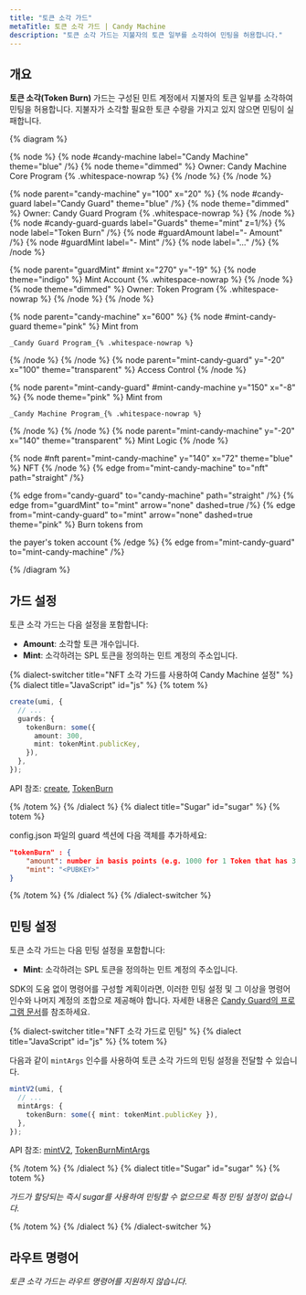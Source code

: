 ```yaml
---
title: "토큰 소각 가드"
metaTitle: 토큰 소각 가드 | Candy Machine
description: "토큰 소각 가드는 지불자의 토큰 일부를 소각하여 민팅을 허용합니다."
---
```


## 개요

**토큰 소각(Token Burn)** 가드는 구성된 민트 계정에서 지불자의 토큰 일부를 소각하여 민팅을 허용합니다. 지불자가 소각할 필요한 토큰 수량을 가지고 있지 않으면 민팅이 실패합니다.

{% diagram  %}

{% node %}
{% node #candy-machine label="Candy Machine" theme="blue" /%}
{% node theme="dimmed" %}
Owner: Candy Machine Core Program {% .whitespace-nowrap %}
{% /node %}
{% /node %}

{% node parent="candy-machine" y="100" x="20" %}
{% node #candy-guard label="Candy Guard" theme="blue" /%}
{% node theme="dimmed" %}
Owner: Candy Guard Program {% .whitespace-nowrap %}
{% /node %}
{% node #candy-guard-guards label="Guards" theme="mint" z=1/%}
{% node label="Token Burn" /%}
{% node #guardAmount label="- Amount" /%}
{% node #guardMint label="- Mint" /%}
{% node label="..." /%}
{% /node %}

{% node parent="guardMint" #mint x="270" y="-19" %}
{% node  theme="indigo" %}
Mint Account {% .whitespace-nowrap %}
{% /node %}
{% node theme="dimmed" %}
Owner: Token Program {% .whitespace-nowrap %}
{% /node %}
{% /node %}

{% node parent="candy-machine" x="600" %}
  {% node #mint-candy-guard theme="pink" %}
    Mint from

    _Candy Guard Program_{% .whitespace-nowrap %}
  {% /node %}
{% /node %}
{% node parent="mint-candy-guard" y="-20" x="100" theme="transparent" %}
  Access Control
{% /node %}

{% node parent="mint-candy-guard" #mint-candy-machine y="150" x="-8" %}
  {% node theme="pink" %}
    Mint from

    _Candy Machine Program_{% .whitespace-nowrap %}
  {% /node %}
{% /node %}
{% node parent="mint-candy-machine" y="-20" x="140" theme="transparent" %}
  Mint Logic
{% /node %}

{% node #nft parent="mint-candy-machine" y="140" x="72" theme="blue" %}
  NFT
{% /node %}
{% edge from="mint-candy-machine" to="nft" path="straight" /%}

{% edge from="candy-guard" to="candy-machine" path="straight" /%}
{% edge from="guardMint" to="mint" arrow="none" dashed=true /%}
{% edge from="mint-candy-guard" to="mint" arrow="none" dashed=true  theme="pink" %}
Burn tokens from

the payer's token account
{% /edge %}
{% edge from="mint-candy-guard" to="mint-candy-machine" /%}

{% /diagram %}

## 가드 설정

토큰 소각 가드는 다음 설정을 포함합니다:

- **Amount**: 소각할 토큰 개수입니다.
- **Mint**: 소각하려는 SPL 토큰을 정의하는 민트 계정의 주소입니다.

{% dialect-switcher title="NFT 소각 가드를 사용하여 Candy Machine 설정" %}
{% dialect title="JavaScript" id="js" %}
{% totem %}

```ts
create(umi, {
  // ...
  guards: {
    tokenBurn: some({
      amount: 300,
      mint: tokenMint.publicKey,
    }),
  },
});
```

API 참조: [create](https://mpl-candy-machine.typedoc.metaplex.com/functions/create.html), [TokenBurn](https://mpl-candy-machine.typedoc.metaplex.com/types/TokenBurnArgs.html)

{% /totem %}
{% /dialect %}
{% dialect title="Sugar" id="sugar" %}
{% totem %}

config.json 파일의 guard 섹션에 다음 객체를 추가하세요:

```json
"tokenBurn" : {
    "amount": number in basis points (e.g. 1000 for 1 Token that has 3 decimals),
    "mint": "<PUBKEY>"
}
```

{% /totem %}
{% /dialect %}
{% /dialect-switcher %}

## 민팅 설정

토큰 소각 가드는 다음 민팅 설정을 포함합니다:

- **Mint**: 소각하려는 SPL 토큰을 정의하는 민트 계정의 주소입니다.

SDK의 도움 없이 명령어를 구성할 계획이라면, 이러한 민팅 설정 및 그 이상을 명령어 인수와 나머지 계정의 조합으로 제공해야 합니다. 자세한 내용은 [Candy Guard의 프로그램 문서](https://github.com/metaplex-foundation/mpl-candy-machine/tree/main/programs/candy-guard#tokenburn)를 참조하세요.

{% dialect-switcher title="NFT 소각 가드로 민팅" %}
{% dialect title="JavaScript" id="js" %}
{% totem %}

다음과 같이 `mintArgs` 인수를 사용하여 토큰 소각 가드의 민팅 설정을 전달할 수 있습니다.

```ts
mintV2(umi, {
  // ...
  mintArgs: {
    tokenBurn: some({ mint: tokenMint.publicKey }),
  },
});
```

API 참조: [mintV2](https://mpl-candy-machine.typedoc.metaplex.com/functions/mintV2.html), [TokenBurnMintArgs](https://mpl-candy-machine.typedoc.metaplex.com/types/TokenBurnMintArgs.html)

{% /totem %}
{% /dialect %}
{% dialect title="Sugar" id="sugar" %}
{% totem %}

_가드가 할당되는 즉시 sugar를 사용하여 민팅할 수 없으므로 특정 민팅 설정이 없습니다._

{% /totem %}
{% /dialect %}
{% /dialect-switcher %}

## 라우트 명령어

_토큰 소각 가드는 라우트 명령어를 지원하지 않습니다._
